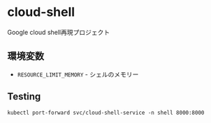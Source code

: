 # cloud-shell
Google cloud shell再現プロジェクト

## 環境変数
- `RESOURCE_LIMIT_MEMORY` - シェルのメモリー

## Testing
```
kubectl port-forward svc/cloud-shell-service -n shell 8000:8000
```